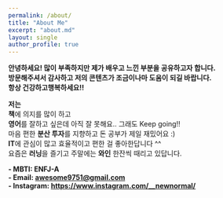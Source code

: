 ```yaml
---
permalink: /about/
title: "About Me"
excerpt: "about.md"
layout: single
author_profile: true
---
```


**안녕하세요! 많이 부족하지만 제가 배우고 느낀 부분을 공유하고자 합니다.<br/>방문해주셔서 감사하고 저의 콘텐츠가 조금이나마 도움이 되길 바랍니다.<br/>항상 건강하고행복하세요!!**<br/>

**저는**<br/>
**책**에 의지를 많이 하고<br/>
**영어**를 잘하고 싶은데 아직 잘 못해요.. 그래도 Keep going!!<br/>
마음 편한 **분산 투자**를 지향하고 돈 공부가 제일 재밌어요 :)<br/>
**IT**에 관심이 많고 효율적이고 편한 걸 좋아한답니다 ^^<br/>
요즘은 **러닝**을 즐기고 주말에는 **와인** 한잔씩 때리고 있답니다.<br/>

**- MBTI: ENFJ-A**<br/>
**- Email: awesome9751@gmail.com**<br/>
**- Instagram: <https://www.instagram.com/__newnormal/>**

